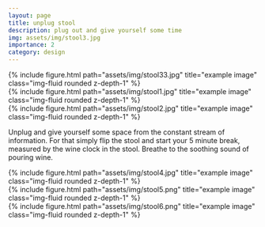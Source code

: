 ```yaml
---
layout: page
title: unplug stool
description: plug out and give yourself some time
img: assets/img/stool3.jpg
importance: 2
category: design
---
```



<div class="row">
    <div class="col-sm mt-3 mt-md-0">
        {% include figure.html path="assets/img/stool33.jpg" title="example image" class="img-fluid rounded z-depth-1" %}
    </div>
    <div class="col-sm mt-3 mt-md-0">
        {% include figure.html path="assets/img/stool1.jpg" title="example image" class="img-fluid rounded z-depth-1" %}
    </div>
    <div class="col-sm mt-3 mt-md-0">
        {% include figure.html path="assets/img/stool2.jpg" title="example image" class="img-fluid rounded z-depth-1" %}
    </div>
</div>

Unplug and give yourself some space from the constant stream of information.
For that simply flip the stool and start your 5 minute break, measured by the wine clock
in the stool. 
Breathe to the soothing sound of pouring wine. 

<div class="row">
    <div class="col-sm mt-3 mt-md-0">
        {% include figure.html path="assets/img/stool4.jpg" title="example image" class="img-fluid rounded z-depth-1" %}
    </div>
    <div class="col-sm mt-3 mt-md-0">
        {% include figure.html path="assets/img/stool5.png" title="example image" class="img-fluid rounded z-depth-1" %}
    </div>
    <div class="col-sm mt-3 mt-md-0">
        {% include figure.html path="assets/img/stool6.png" title="example image" class="img-fluid rounded z-depth-1" %}
    </div>
</div>


